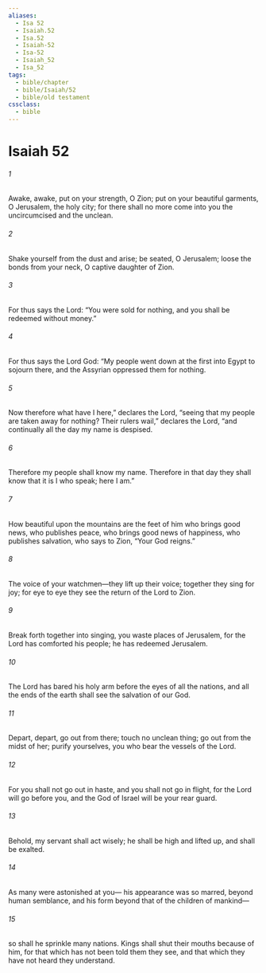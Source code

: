 ```yaml
---
aliases:
  - Isa 52
  - Isaiah.52
  - Isa.52
  - Isaiah-52
  - Isa-52
  - Isaiah_52
  - Isa_52
tags:
  - bible/chapter
  - bible/Isaiah/52
  - bible/old testament
cssclass:
  - bible
---
```


# Isaiah 52

###### 1
Awake, awake, put on your strength, O Zion; put on your beautiful garments, O Jerusalem, the holy city; for there shall no more come into you the uncircumcised and the unclean.
###### 2
Shake yourself from the dust and arise; be seated, O Jerusalem; loose the bonds from your neck, O captive daughter of Zion.
###### 3
For thus says the Lord: “You were sold for nothing, and you shall be redeemed without money.”
###### 4
For thus says the Lord God: “My people went down at the first into Egypt to sojourn there, and the Assyrian oppressed them for nothing.
###### 5
Now therefore what have I here,” declares the Lord, “seeing that my people are taken away for nothing? Their rulers wail,” declares the Lord, “and continually all the day my name is despised.
###### 6
Therefore my people shall know my name. Therefore in that day they shall know that it is I who speak; here I am.”
###### 7
How beautiful upon the mountains are the feet of him who brings good news, who publishes peace, who brings good news of happiness, who publishes salvation, who says to Zion, “Your God reigns.”
###### 8
The voice of your watchmen—they lift up their voice; together they sing for joy; for eye to eye they see the return of the Lord to Zion.
###### 9
Break forth together into singing, you waste places of Jerusalem, for the Lord has comforted his people; he has redeemed Jerusalem.
###### 10
The Lord has bared his holy arm before the eyes of all the nations, and all the ends of the earth shall see the salvation of our God.
###### 11
Depart, depart, go out from there; touch no unclean thing; go out from the midst of her; purify yourselves, you who bear the vessels of the Lord.
###### 12
For you shall not go out in haste, and you shall not go in flight, for the Lord will go before you, and the God of Israel will be your rear guard.
###### 13
Behold, my servant shall act wisely; he shall be high and lifted up, and shall be exalted.
###### 14
As many were astonished at you— his appearance was so marred, beyond human semblance, and his form beyond that of the children of mankind—
###### 15
so shall he sprinkle many nations. Kings shall shut their mouths because of him, for that which has not been told them they see, and that which they have not heard they understand.


